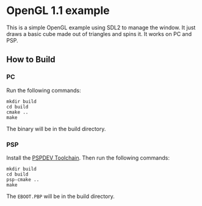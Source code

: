 # OpenGL 1.1 example

This is a simple OpenGL example using SDL2 to manage the window. It just draws a basic cube made out of triangles and spins it. It works on PC and PSP.

## How to Build

### PC

Run the following commands:

```
mkdir build
cd build
cmake ..
make
```

The binary will be in the build directory.

### PSP

Install the [PSPDEV Toolchain](https://pspdev.github.io/). Then run the following commands:

```
mkdir build
cd build
psp-cmake ..
make
```


The `EBOOT.PBP` will be in the build directory.
